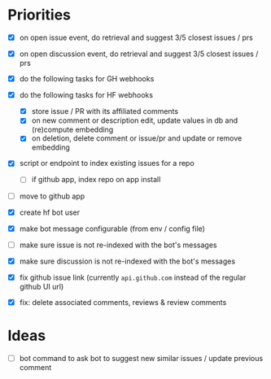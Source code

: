# Priorities

- [x] on open issue event, do retrieval and suggest 3/5 closest issues / prs
- [x] on open discussion event, do retrieval and suggest 3/5 closest issues / prs

- [x] do the following tasks for GH webhooks
- [x] do the following tasks for HF webhooks
  - [x] store issue / PR with its affiliated comments
  - [x] on new comment or description edit, update values in db and (re)compute embedding
  - [x] on deletion, delete comment or issue/pr and update or remove embedding

- [x] script or endpoint to index existing issues for a repo
  - [ ] if github app, index repo on app install

- [ ] move to github app
- [x] create hf bot user

- [x] make bot message configurable (from env / config file)

- [ ] make sure issue is not re-indexed with the bot's messages
- [x] make sure discussion is not re-indexed with the bot's messages

- [x] fix github issue link (currently `api.github.com` instead of the regular github UI url)

- [x] fix: delete associated comments, reviews & review comments

# Ideas

- [ ] bot command to ask bot to suggest new similar issues / update previous comment

